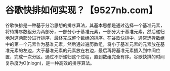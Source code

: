 # 谷歌快排如何实现？【9527nb.com】

谷歌快排是一种基于分治思想的排序算法，其基本思想是通过选择一个基准元素，将待排序数组分为两部分，一部分小于基准元素，一部分大于基准元素，然后递归地对这两部分进行排序，最终完成整个数组的排序。在谷歌快排中，通常选择数组中的第一个元素作为基准元素，然后通过遍历数组，将小于基准元素的元素放在基准元素的左边，大于基准元素的元素放在右边，最后再将基准元素插入到中间位置，完成一次分区。通过不断递归这个过程，直到数组完全有序。谷歌快排的时间复杂度为O(nlogn)，是一种高效的排序算法。